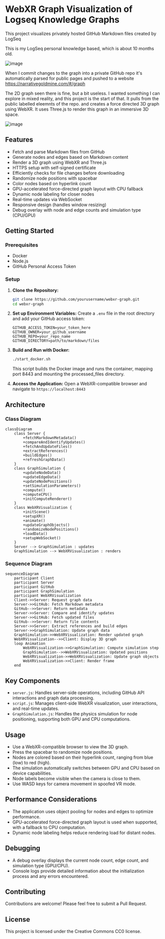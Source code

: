 # WebXR Graph Visualization of Logseq Knowledge Graphs

This project visualizes privately hosted GitHub Markdown files created by LogSeq

This is my LogSeq personal knowledge based, which is about 10 months old.

![image](https://github.com/user-attachments/assets/ba7c3204-89b5-4a1c-826c-e21f15cbbe7c)

When I commit changes to the graph into a private GitHub repo it's automatically parsed for public pages and pushed to a website
https://narrativegoldmine.com/#/graph

The 2D graph seen there is fine, but a bit useless. I wanted something I can explore in mixed reality, and this project is the start of that. It pulls from the public labelled eleemnts of the repo. and creates a force directed 3D graph using WebXR. It uses Three.js to render this graph in an immersive 3D space.

![image](https://github.com/user-attachments/assets/873809d5-d8bd-44c3-884c-ce9418e273ef)

## Features

- Fetch and parse Markdown files from GitHub
- Generate nodes and edges based on Markdown content
- Render a 3D graph using WebXR and Three.js
- HTTPS setup with self-signed certificate
- Efficiently checks for file changes before downloading
- Randomize node positions with spacebar
- Color nodes based on hyperlink count
- GPU-accelerated force-directed graph layout with CPU fallback
- Dynamic node labeling for closer nodes
- Real-time updates via WebSocket
- Responsive design (handles window resizing)
- Debug overlay with node and edge counts and simulation type (CPU/GPU)

## Getting Started

### Prerequisites

- Docker
- Node.js
- GitHub Personal Access Token

### Setup

1. **Clone the Repository:**
   ```bash
   git clone https://github.com/yourusername/webxr-graph.git
   cd webxr-graph
   ```

2. **Set up Environment Variables:** 
   Create a `.env` file in the root directory and add your GitHub access token:
   ```
   GITHUB_ACCESS_TOKEN=your_token_here
   GITHUB_OWNER=your_github_username
   GITHUB_REPO=your_repo_name
   GITHUB_DIRECTORY=path/to/markdown/files
   ```

3. **Build and Run with Docker:**
   ```bash
   ./start_docker.sh
   ```
   This script builds the Docker image and runs the container, mapping port 8443 and mounting the processed_files directory.

4. **Access the Application:** 
   Open a WebXR-compatible browser and navigate to `https://localhost:8443`

## Architecture

### Class Diagram

```mermaid
classDiagram
    class Server {
        +fetchMarkdownMetadata()
        +compareAndIdentifyUpdates()
        +fetchAndUpdateFiles()
        +extractReferences()
        +buildEdges()
        +refreshGraphData()
    }
    class GraphSimulation {
        +updateNodeData()
        +updateEdgeData()
        +updateNodePositions()
        +setSimulationParameters()
        +compute()
        +computeCPU()
        +initComputeRenderer()
    }
    class WebXRVisualization {
        +initScene()
        +setupXR()
        +animate()
        +updateGraphObjects()
        +randomizeNodePositions()
        +loadData()
        +setupWebSocket()
    }
    Server --> GraphSimulation : updates
    GraphSimulation --> WebXRVisualization : renders
```

### Sequence Diagram

```mermaid
sequenceDiagram
    participant Client
    participant Server
    participant GitHub
    participant GraphSimulation
    participant WebXRVisualization
    Client->>Server: Request graph data
    Server->>GitHub: Fetch Markdown metadata
    GitHub-->>Server: Return metadata
    Server->>Server: Compare and identify updates
    Server->>GitHub: Fetch updated files
    GitHub-->>Server: Return file contents
    Server->>Server: Extract references and build edges
    Server->>GraphSimulation: Update graph data
    GraphSimulation->>WebXRVisualization: Render updated graph
    WebXRVisualization-->>Client: Display 3D graph
    loop Animation
        WebXRVisualization->>GraphSimulation: Compute simulation step
        GraphSimulation-->>WebXRVisualization: Updated positions
        WebXRVisualization->>WebXRVisualization: Update graph objects
        WebXRVisualization->>Client: Render frame
    end
```

## Key Components

- `server.js`: Handles server-side operations, including GitHub API interactions and graph data processing.
- `script.js`: Manages client-side WebXR visualization, user interactions, and real-time updates.
- `GraphSimulation.js`: Handles the physics simulation for node positioning, supporting both GPU and CPU computations.

## Usage

- Use a WebXR-compatible browser to view the 3D graph.
- Press the spacebar to randomize node positions.
- Nodes are colored based on their hyperlink count, ranging from blue (low) to red (high).
- The simulation automatically switches between GPU and CPU based on device capabilities.
- Node labels become visible when the camera is close to them.
- Use WASD keys for camera movement in spoofed VR mode.

## Performance Considerations

- The application uses object pooling for nodes and edges to optimize performance.
- GPU-accelerated force-directed graph layout is used when supported, with a fallback to CPU computation.
- Dynamic node labeling helps reduce rendering load for distant nodes.

## Debugging

- A debug overlay displays the current node count, edge count, and simulation type (GPU/CPU).
- Console logs provide detailed information about the initialization process and any errors encountered.

## Contributing

Contributions are welcome! Please feel free to submit a Pull Request.

## License

This project is licensed under the Creative Commons CC0 license.
